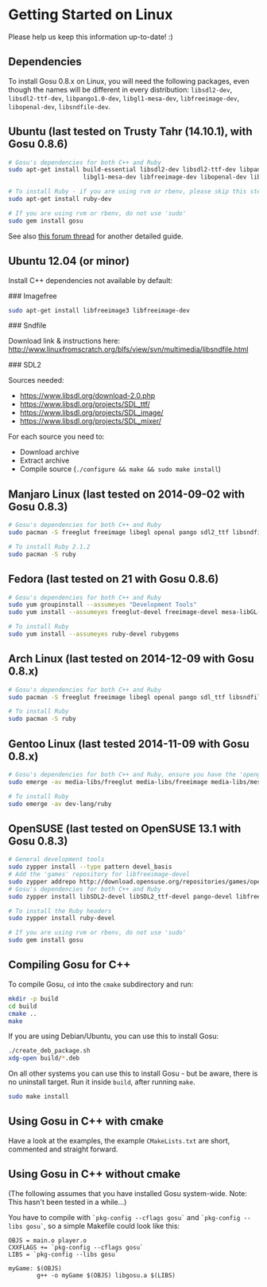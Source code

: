 # Getting Started on Linux

Please help us keep this information up-to-date! :)

## Dependencies

To install Gosu 0.8.x on Linux, you will need the following packages, even though the names will be different in every distribution: `libsdl2-dev`, `libsdl2-ttf-dev`, `libpango1.0-dev`, `libgl1-mesa-dev`, `libfreeimage-dev`, `libopenal-dev`, `libsndfile-dev`.

## Ubuntu (last tested on Trusty Tahr (14.10.1), with Gosu 0.8.6)

```bash
# Gosu's dependencies for both C++ and Ruby
sudo apt-get install build-essential libsdl2-dev libsdl2-ttf-dev libpango1.0-dev \
                     libgl1-mesa-dev libfreeimage-dev libopenal-dev libsndfile-dev

# To install Ruby - if you are using rvm or rbenv, please skip this step
sudo apt-get install ruby-dev

# If you are using rvm or rbenv, do not use 'sudo'
sudo gem install gosu
```

See also [this forum thread](http://www.libgosu.org/cgi-bin/mwf/topic_show.pl?tid=1137) for another detailed guide.

## Ubuntu 12.04 (or minor)

Install C++ dependencies not available by default:

### Imagefree

```bash
sudo apt-get install libfreeimage3 libfreeimage-dev
```

### Sndfile

Download link & instructions here: http://www.linuxfromscratch.org/blfs/view/svn/multimedia/libsndfile.html

### SDL2

Sources needed:
+ https://www.libsdl.org/download-2.0.php
+ https://www.libsdl.org/projects/SDL_ttf/
+ https://www.libsdl.org/projects/SDL_image/
+ https://www.libsdl.org/projects/SDL_mixer/

For each source you need to:
+ Download archive
+ Extract archive
+ Compile source (```./configure && make && sudo make install```)

## Manjaro Linux (last tested on 2014-09-02 with Gosu 0.8.3)

```bash
# Gosu's dependencies for both C++ and Ruby
sudo pacman -S freeglut freeimage libegl openal pango sdl2_ttf libsndfile libxinerama pkg-config

# To install Ruby 2.1.2
sudo pacman -S ruby
```

## Fedora (last tested on 21 with Gosu 0.8.6)

```bash
# Gosu's dependencies for both C++ and Ruby
sudo yum groupinstall --assumeyes "Development Tools"
sudo yum install --assumeyes freeglut-devel freeimage-devel mesa-libGL-devel openal-devel pango-devel SDL2_ttf-devel libsndfile-devel libXinerama-devel libvorbis-devel gcc-c++

# To install Ruby
sudo yum install --assumeyes ruby-devel rubygems
```

## Arch Linux (last tested on 2014-12-09 with Gosu 0.8.x)

```bash
# Gosu's dependencies for both C++ and Ruby
sudo pacman -S freeglut freeimage libegl openal pango sdl_ttf libsndfile libxinerama pkg-config sdl2_ttf sdl2

# To install Ruby
sudo pacman -S ruby
```

## Gentoo Linux (last tested 2014-11-09 with Gosu 0.8.x)

```bash
# Gosu's dependencies for both C++ and Ruby, ensure you have the 'opengl' USE Flag set globally or at least for media-libs/libsdl2.
sudo emerge -av media-libs/freeglut media-libs/freeimage media-libs/mesa media-libs/openal x11-libs/pango media-libs/sdl2-ttf media-libs/libsndfile x11-libs/libXinerama

# To install Ruby
sudo emerge -av dev-lang/ruby
```

## OpenSUSE (last tested on OpenSUSE 13.1 with Gosu 0.8.3)

```bash
# General development tools
sudo zypper install --type pattern devel_basis
# Add the 'games' repository for libfreeimage-devel
sudo zypper addrepo http://download.opensuse.org/repositories/games/openSUSE_12.1/ opensuse-games
# Gosu's dependencies for both C++ and Ruby
sudo zypper install libSDL2-devel libSDL2_ttf-devel pango-devel libfreeimage-devel libsndfile-devel openal-soft-devel libvorbis-devel

# To install the Ruby headers
sudo zypper install ruby-devel

# If you are using rvm or rbenv, do not use 'sudo'
sudo gem install gosu
```

## Compiling Gosu for C++

To compile Gosu, `cd` into the `cmake` subdirectory and run:

```bash
mkdir -p build
cd build
cmake ..
make
```

If you are using Debian/Ubuntu, you can use this to install Gosu:

```bash
./create_deb_package.sh
xdg-open build/*.deb
```
On all other systems you can use this to install Gosu - but be aware, there is no uninstall target. Run it inside `build`, after running `make`.

```bash
sudo make install
```

## Using Gosu in C++ with cmake

Have a look at the examples, the example `CMakeLists.txt` are short, commented and straight forward.

## Using Gosu in C++ without cmake

(The following assumes that you have installed Gosu system-wide. Note: This hasn't been tested in a while...)

You have to compile with `` `pkg-config --cflags gosu` `` and `` `pkg-config --libs gosu` ``, so a simple Makefile could look like this:

```make
OBJS = main.o player.o
CXXFLAGS += `pkg-config --cflags gosu`
LIBS = `pkg-config --libs gosu`

myGame: $(OBJS)
        g++ -o myGame $(OBJS) libgosu.a $(LIBS)
```